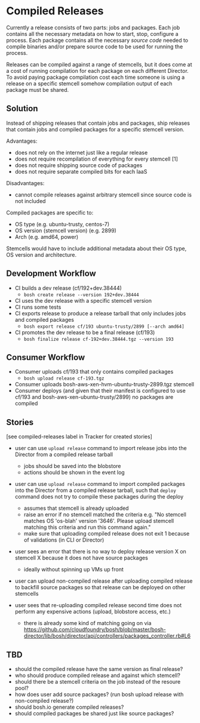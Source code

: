 # Compiled Releases

Currently a release consists of two parts: jobs and packages. Each job contains all the necessary metadata on how to start, stop, configure a process. Each package contains all the necessary *source code* needed to compile binaries and/or prepare source code to be used for running the process.

Releases can be compiled against a range of stemcells, but it does come at a cost of running compilation for each package on each different Director. To avoid paying package compilation cost each time someone is using a release on a specific stemcell somehow compilation output of each package must be shared.

## Solution

Instead of shipping releases that contain jobs and packages, ship releases that contain jobs and compiled packages for a specific stemcell version.

Advantages:

- does not rely on the internet just like a regular release
- does not require recompilation of everything for every stemcell [1]
- does not require shipping source code of packages
- does not require separate compiled bits for each IaaS

Disadvantages:

- cannot compile releases against arbitrary stemcell since source code is not included

Compiled packages are specific to:

- OS type (e.g. ubuntu-trusty, centos-7)
- OS version (stemcell version) (e.g. 2899)
- Arch (e.g. amd64, power)

Stemcells would have to include additional metadata about their OS type, OS version and architecture.

## Development Workflow

- CI builds a dev release (cf/192+dev.38444)
  - `bosh create release --version 192+dev.38444`
- CI uses the dev release with a specific stemcell version
- CI runs some tests
- CI exports release to produce a release tarball that only includes jobs and compiled packages
  - `bosh export release cf/193 ubuntu-trusty/2899 [--arch amd64]`
- CI promotes the dev release to be a final release (cf/193)
  - `bosh finalize release cf-192+dev.38444.tgz --version 193`

## Consumer Workflow

- Consumer uploads cf/193 that only contains compiled packages
  - `bosh upload release cf-193.tgz`
- Consumer uploads bosh-aws-xen-hvm-ubuntu-trusty-2899.tgz stemcell
- Consumer deploys (and given that their manifest is configured to use cf/193 and bosh-aws-xen-ubuntu-trusty/2899) no packages are compiled

## Stories

[see compiled-releases label in Tracker for created stories]

* user can use `upload release` command to import release jobs into the Director from a compiled release tarball
  - jobs should be saved into the blobstore
  - actions should be shown in the event log

* user can use `upload release` command to import compiled packages into the Director from a compiled release tarball, such that `deploy` command does not try to compile these packages during the deploy
  - assumes that stemcell is already uploaded
  - raise an error if no stemcell matched the criteria e.g. "No stemcell matches OS 'os-blah' version '3646'. Please upload stemcell matching this criteria and run this command again."
  - make sure that uploading compiled release does not exit 1 because of validations (in CLI or Director)

* user sees an error that there is no way to deploy release version X on stemcell X because it does not have source packages
  - ideally without spinning up VMs up front

* user can upload non-compiled release after uploading compiled release to backfill source packages so that release can be deployed on other stemcells 

* user sees that re-uploading compiled release second time does not perform any expensive actions (upload, blobstore access, etc.)
  - there is already some kind of matching going on via https://github.com/cloudfoundry/bosh/blob/master/bosh-director/lib/bosh/director/api/controllers/packages_controller.rb#L6

## TBD

- should the compiled release have the same version as final release?
- who should produce compiled release and against which stemcell?
- should there be a stemcell criteria on the job instead of the resoure pool?
- how does user add source packages? (run bosh upload release with non-compiled release?)
- should bosh.io generate compiled releases?
- should compiled packages be shared just like source packages?
